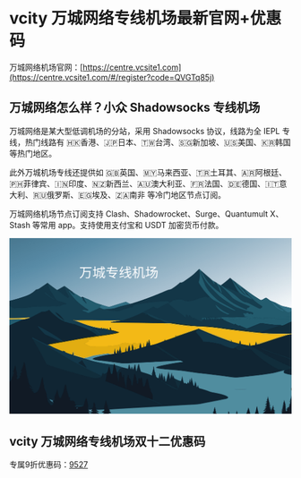# vcity 万城网络专线机场最新官网+优惠码

万城网络机场官网：[https://centre.vcsite1.com](https://centre.vcsite1.com/#/register?code=QVGTq85j)

## 万城网络怎么样？小众 Shadowsocks 专线机场

万城网络是某大型低调机场的分站，采用 Shadowsocks 协议，线路为全 IEPL 专线，热门线路有 🇭🇰香港、🇯🇵日本、🇹🇼台湾、🇸🇬新加坡、🇺🇸美国、🇰🇷韩国 等热门地区。

此外万城机场专线还提供如 🇬🇧英国、🇲🇾马来西亚、🇹🇷土耳其、🇦🇷阿根廷、🇵🇭菲律宾、🇮🇳印度、🇳🇿新西兰、🇦🇺澳大利亚、🇫🇷法国、🇩🇪德国、🇮🇹意大利、🇷🇺俄罗斯、🇪🇬埃及、🇿🇦南非 等冷门地区节点订阅。

万城网络机场节点订阅支持 Clash、Shadowrocket、Surge、Quantumult X、Stash 等常用 app。支持使用支付宝和 USDT 加密货币付款。

[![万城专线机场](vcity_uxtt_20231101_143930.png)](https://xuv.cc/out/wanc)

## vcity 万城网络专线机场双十二优惠码

专属9折优惠码：[9527](https://centre.vcsite1.com/#/register?code=QVGTq85j) 
